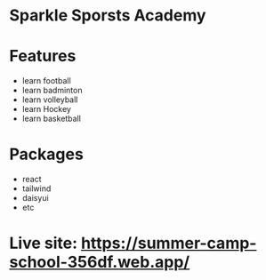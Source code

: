 # Sparkle Sporsts Academy
# Features
* learn football
* learn badminton
* learn volleyball
* learn Hockey
* learn basketball
# Packages
* react
* tailwind
* daisyui
* etc
# Live site: https://summer-camp-school-356df.web.app/